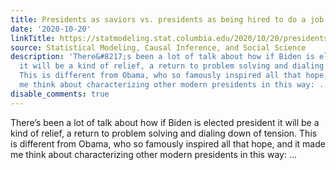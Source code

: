 ```yaml
---
title: Presidents as saviors vs. presidents as being hired to do a job
date: '2020-10-20'
linkTitle: https://statmodeling.stat.columbia.edu/2020/10/20/presidents-as-saviors-vs-presidents-as-being-hired-to-do-a-job/
source: Statistical Modeling, Causal Inference, and Social Science
description: 'There&#8217;s been a lot of talk about how if Biden is elected president
  it will be a kind of relief, a return to problem solving and dialing down of tension.
  This is different from Obama, who so famously inspired all that hope, and it made
  me think about characterizing other modern presidents in this way: ...'
disable_comments: true
---
```

There&#8217;s been a lot of talk about how if Biden is elected president it will be a kind of relief, a return to problem solving and dialing down of tension. This is different from Obama, who so famously inspired all that hope, and it made me think about characterizing other modern presidents in this way: ...